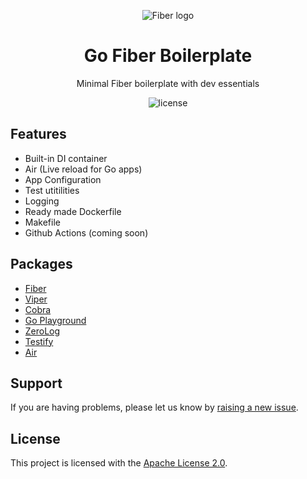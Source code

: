 
<p align="center">
  <img  src="https://www.gitbook.com/cdn-cgi/image/height=40,fit=contain,dpr=1,format=auto/https%3A%2F%2F373165937-files.gitbook.io%2F~%2Ffiles%2Fv0%2Fb%2Fgitbook-legacy-files%2Fo%2Fspaces%252F-M-XEvRn3rhe8BDVGkss%252Favatar-rectangle.png%3Fgeneration%3D1582298855816936%26alt%3Dmedia" alt="Fiber logo" />
</p>
<h1 align="center">
  Go Fiber Boilerplate
</h1>
<p align="center">Minimal Fiber boilerplate with dev essentials</p>

<p align="center">
  <img src="https://img.shields.io/badge/license-apache_2.0-red?style=for-the-badge&logo=none" alt="license" />
</p>

## Features
- Built-in DI container
- Air (Live reload for Go apps)
- App Configuration
- Test utitilities
- Logging
- Ready made Dockerfile
- Makefile
- Github Actions (coming soon)

## Packages 
- [Fiber](https://docs.gofiber.io/)
- [Viper](https://github.com/spf13/viper)
- [Cobra](https://cobra.dev/)
- [Go Playground](https://github.com/go-playground/validator)
- [ZeroLog](https://github.com/rs/zerolog)
- [Testify](https://github.com/stretchr/testify)
- [Air](https://github.com/cosmtrek/air)

## Support

If you are having problems, please let us know by [raising a new issue](https://github.com/BrosSquad/GoFiber-Boilerplate/issues/new).

## License

This project is licensed with the [Apache License 2.0](LICENSE).
